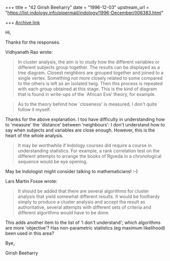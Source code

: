 +++
title = "42 Girish Beeharry"
date = "1996-12-03"
upstream_url = "https://list.indology.info/pipermail/indology/1996-December/006383.html"

+++
[Archive link](https://list.indology.info/pipermail/indology/1996-December/006383.html)

Hi,

Thanks for the responses.

Vidhyanath Rao wrote:
>In cluster analysis, the aim is to study how the different variables
>or different subjects group together. The results can be displayed
>as a tree diagram. Closest neighbors are grouped together
>and joined to a single vertex. Something not more closely related to
>some compared to the others is left as an isolated twig. Then this
>process is repeated with each group obtained at this stage. This is the
>kind of diagram that is found in write-ups of the `African Eve' theory,
>for example.

>As to the theory behind how `closeness' is measured, I don't quite
>follow it myself.

Thanks for the above explanation. I too have difficulty in understanding how
to 'measure' the 'distance' between 'neighbours': I don't understand how to say
when subjects and variables are close enough. However, this is the heart of the
whole analysis. 

>It may be worthwhile if Indology courses did require a course in
>understanding statistics. For example, a rank correlation test on
>the different attempts to arrange the books of Rgveda in a
>chronological sequence would be eye opening.

May be Indologist might consider talking to mathematicians! :-) 

Lars Martin Fosse wrote:
>It should be added that there are several algorithms for cluster analysis
>that yield somewhat different results. It would be foolhardy simply to
>produce a cluster analysis and accept the result as authoritative, several
>attempts with different sets of criteria and different algorithms would have
>to be done. 

This adds another item to the list of 'I don't understand'; which algorithms 
are more 'objective'? Has non-parametric statistics (eg maximum likelihood)
been used in this area?

Bye,

Girish Beeharry




